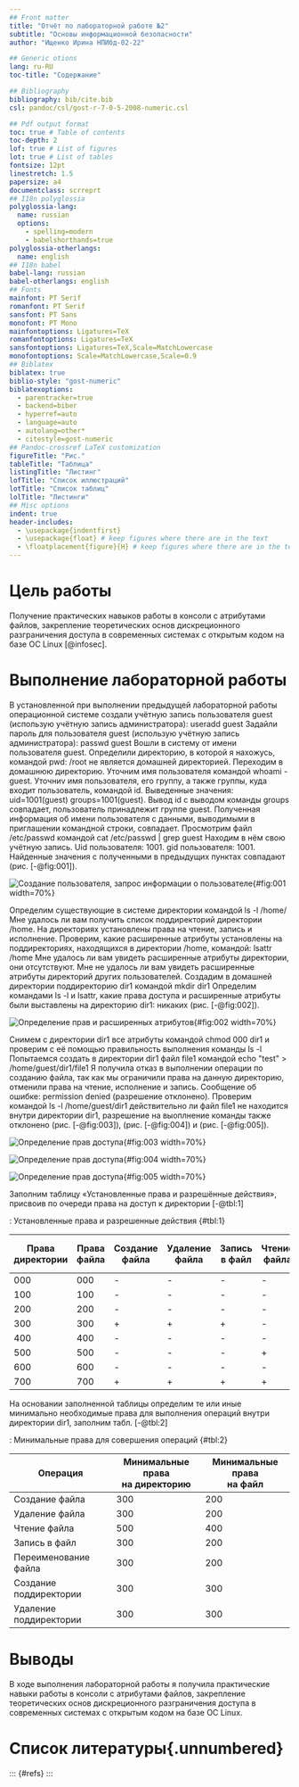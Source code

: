 ```yaml
---
## Front matter
title: "Отчёт по лабораторной работе №2"
subtitle: "Основы информационной безопасности"
author: "Ищенко Ирина НПИбд-02-22"

## Generic otions
lang: ru-RU
toc-title: "Содержание"

## Bibliography
bibliography: bib/cite.bib
csl: pandoc/csl/gost-r-7-0-5-2008-numeric.csl

## Pdf output format
toc: true # Table of contents
toc-depth: 2
lof: true # List of figures
lot: true # List of tables
fontsize: 12pt
linestretch: 1.5
papersize: a4
documentclass: scrreprt
## I18n polyglossia
polyglossia-lang:
  name: russian
  options:
	- spelling=modern
	- babelshorthands=true
polyglossia-otherlangs:
  name: english
## I18n babel
babel-lang: russian
babel-otherlangs: english
## Fonts
mainfont: PT Serif
romanfont: PT Serif
sansfont: PT Sans
monofont: PT Mono
mainfontoptions: Ligatures=TeX
romanfontoptions: Ligatures=TeX
sansfontoptions: Ligatures=TeX,Scale=MatchLowercase
monofontoptions: Scale=MatchLowercase,Scale=0.9
## Biblatex
biblatex: true
biblio-style: "gost-numeric"
biblatexoptions:
  - parentracker=true
  - backend=biber
  - hyperref=auto
  - language=auto
  - autolang=other*
  - citestyle=gost-numeric
## Pandoc-crossref LaTeX customization
figureTitle: "Рис."
tableTitle: "Таблица"
listingTitle: "Листинг"
lofTitle: "Список иллюстраций"
lotTitle: "Список таблиц"
lolTitle: "Листинги"
## Misc options
indent: true
header-includes:
  - \usepackage{indentfirst}
  - \usepackage{float} # keep figures where there are in the text
  - \floatplacement{figure}{H} # keep figures where there are in the text
---
```


# Цель работы

Получение практических навыков работы в консоли с атрибутами файлов, закрепление теоретических основ дискреционного разграничения доступа в современных системах с открытым кодом на базе ОС Linux [@infosec].

# Выполнение лабораторной работы

В установленной при выполнении предыдущей лабораторной работы
операционной системе создали учётную запись пользователя guest (использую учётную запись администратора):
useradd guest
Задайли пароль для пользователя guest (использую учётную запись администратора):
passwd guest
Вошли в систему от имени пользователя guest.
Определили директорию, в которой я нахожусь, командой pwd: /root не является домашней директорией. Переходим в домашнюю директорию.
Уточним имя пользователя командой whoami - guest.
Уточниv имя пользователя, его группу, а также группы, куда входит пользователь, командой id. Выведенные значения: uid=1001(guest) groups=1001(guest). Вывод id с выводом команды groups совпадает, пользователь принадлежит группе guest.
Полученная информация об имени пользователя с данными,
выводимыми в приглашении командной строки, совпадает.
Просмотрим файл /etc/passwd командой
cat /etc/passwd | grep guest
Находим в нём свою учётную запись. Uid пользователя: 1001.
gid пользователя: 1001. Найденные значения с полученными в предыдущих пунктах совпадают (рис. [-@fig:001]).

![Создание пользователя, запрос информации о пользователе](image/1.png){#fig:001 width=70%}

Определим существующие в системе директории командой
ls -l /home/
Мне удалось ли вам получить список поддиректорий директории /home. На директориях установлены права на чтение, запись и исполнение.
Проверим, какие расширенные атрибуты установлены на поддиректориях, находящихся в директории /home, командой:
lsattr /home
Мне удалось ли вам увидеть расширенные атрибуты директории, они отсутствуют.
Мне не удалось ли вам увидеть расширенные атрибуты директорий других
пользователей.
Создадим в домашней директории поддиректорию dir1 командой
mkdir dir1
Определим командами ls -l и lsattr, какие права доступа и расширенные атрибуты были выставлены на директорию dir1: никаких (рис. [-@fig:002]).

![Определение прав и расширенных атрибутов](image/2.png){#fig:002 width=70%}

Снимем с директории dir1 все атрибуты командой
chmod 000 dir1
и проверим с её помощью правильность выполнения команды
ls -l
Попытаемся создать в директории dir1 файл file1 командой
echo "test" > /home/guest/dir1/file1
Я получила отказ в выполнении операции по созданию файла, так как мы ограничили права на данную директорию, отменили права на чтение, исполнение и запись.
Cообщение об ошибке: permission denied (разрешение отклонено).
Проверим командой
ls -l /home/guest/dir1
действительно ли файл file1 не находится внутри директории dir1, разрешение на выоплнение команды также отклонено (рис. [-@fig:003]), (рис. [-@fig:004]) и (рис. [-@fig:005]).

![Определение прав доступа](image/3.png){#fig:003 width=70%}

![Определение прав доступа](image/4.png){#fig:004 width=70%}

![Определение прав доступа](image/5.png){#fig:005 width=70%}


Заполним таблицу «Установленные права и разрешённые действия», присвоив по очереди права на доступ к директории [-@tbl:1]

: Установленные права и разрешенные действия {#tbl:1} 

| Права директории | Права файла | Создание файла | Удаление файла | Запись в файл | Чтение файла | Смена директории | Просмотр файлов в директории | Переименование файла | Смена атрибутов файла |
|--------- | --------- | --------- | --------- | --------- | --------- | --------- | --------- | --------- | --------- |
| 000 | 000 | - | - | - | - | - | - | - | - |
| 100 | 100 | - | - | - | - | + | - | - | + |
| 200 | 200 | - | - | - | - | - | - | - | - |
| 300 | 300 | + | + | + | - | + | - | + | + |
| 400 | 400 | - | - | - | - | - | + | - | - |
| 500 | 500 | - | - | - | + | + | + | - | + |
| 600 | 600 | - | - | - | - | - | + | - | - |
| 700 | 700 | + | + | + | + | + | + | + | + |

На основании заполненной таблицы определим те или иные минимально необходимые права для выполнения операций внутри директории
dir1, заполним табл. [-@tbl:2]

: Минимальные права для совершения операций {#tbl:2} 

| Операция | Минимальные права <br> на директорию | Минимальные права <br> на файл |
|-------------------------- |--------------------- |-----------------|
| Создание файла | 300 | 200 |
| Удаление файла | 300 | 200 |
| Чтение файла | 500 | 400 |
| Запись в файл | 300 | 200 |
| Переименование файла | 300 | 200 |
| Создание поддиректории | 300 | 300 |
| Удаление поддиректории | 300 | 300 |

# Выводы

В ходе выполнения лабораторной работы я получила практические навыки работы в консоли с атрибутами файлов, закрепление теоретических основ дискреционного разграничения доступа в современных системах с открытым кодом на базе ОС Linux.

# Список литературы{.unnumbered}

::: {#refs}
:::
